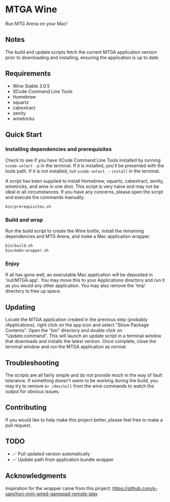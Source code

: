 # MTGA Wine

Run MTG Arena on your Mac!

## Notes

The build and update scripts fetch the current MTGA application version prior to downloading and installing, ensuring the application is up to date.

## Requirements

- Wine Stable 3.0.5
- XCode Command Line Tools
- Homebrew
- xquartz
- cabextract
- zenity
- winetricks

## Quick Start

### Installing dependencies and prerequisites

Check to see if you have XCode Command Line Tools installed by running `xcode-select -p` in the terminal. If it is installed, you'll be presented with the tools path. If it is not installed, run `xcode-select --install` in the terminal.

A script has been supplied to install Homebrew, xquartz, cabextract, zenity, winetricks, and wine in one shot. This script is very naive and may not be ideal in all circumstances. If you have any concerns, please open the script and execute the commands manually.

```bash
bin/prerequisites.sh
```

### Build and wrap

Run the build script to create the Wine bottle, install the remaining dependencies and MTG Arena, and make a Mac application wrapper.

```bash
bin/build.sh
bin/make-wrapper.sh
```

### Enjoy

If all has gone well, an executable Mac application will be deposited in 'out/MTGA.app'. You may move this to your Applications directory and run it as you would any other application. You may also remove the 'tmp' directory to free up space.

## Updating

Locate the MTGA application created in the previous step (probably /Applications), right click on the app icon and select "Show Package Contents". Open the "bin" directory and double click on "Update.command". This will launch an update script in a terminal window that downloads and installs the latest version. Once complete, close the terminal window and run the MTGA application as normal.

## Troubleshooting

The scripts are all fairly simple and do not provide much in the way of fault tolerance. If something doesn't seem to be working during the build, you may try to remove `&> /dev/null` from the wine commands to watch the output for obvious issues. 

## Contributing

If you would like to help make this project better, please feel free to make a pull request. 

## TODO

- ✅ Pull updated version automatically
- ✅ Update path from application bundle wrapper

## Acknowledgments

Inspiration for the wrapper came from this project: https://github.com/p-sam/hori-mini-wired-gamepad-remote-play

